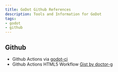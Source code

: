 ```yaml
---
title: GoDot Github References
description: Tools and Information for GoDot
tags:
- godot
- github
---
```


## Github

- Github Actions via [godot-ci](https://github.com/marketplace/actions/godot-ci)
- Github Actions HTML5 Workflow [Gist by doctor-g](https://gist.github.com/doctor-g/57cd32c10beb04fcbd3b83f23f439d37)
